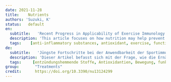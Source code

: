 ```yaml
---
date: 2021-11-28
title:    Nutrients  
authors: 'Suzuki, K'
status:   default
en:
  subtitle:   'Recent Progress in Applicability of Exercise Immunology and Inflammation Research to Sports Nutrition'
  description: 'This article focuses on how nutrition may help prevent and/or assist with recovery from the harmful effects of strenuous acute exercise and physical training (decreased immunity, organ injury, inflammation, oxidative stress, and fatigue), with a focus on nutritional supplements. First, the effects of ketogenic diets on metabolism and inflammation are considered. Second, the effects of various supplements on immune function are discussed, including antioxidant defense modulators (vitamin C, sulforaphane, taheebo), and inflammation reducers (colostrum and hyperimmunized milk). Third, how 3-hydroxy-3-methyl butyrate monohydrate (HMB) may offset muscle damage is reviewed. Fourth and finally, the relationship between exercise, nutrition and COVID-19 infection is briefly mentioned. While additional verification of the safety and efficacy of these supplements is still necessary, current evidence suggests that these supplements have potential applications for health promotion and disease prevention among athletes and more diverse populations.'
  tags:    [anti-inflammatory substances, antioxidant, exercise, functional foods, immunity, inflammation, metabolism, muscle damage, oxidative stress, training]
de: 
  subtitle:   'Jüngste Fortschritte bei der Anwendbarkeit der Sportimmunologie und Entzündungsforschung auf die Sporternährung'
  description: 'Dieser Artikel befasst sich mit der Frage, wie die Ernährung dazu beitragen kann, den schädlichen Auswirkungen von anstrengenden akuten Übungen und körperlichem Training (verminderte Immunität, Organverletzungen, Entzündungen, oxidativer Stress und Ermüdung) vorzubeugen und/oder die Erholung davon zu unterstützen, wobei der Schwerpunkt auf Nahrungsergänzungsmitteln liegt. Zunächst werden die Auswirkungen der ketogenen Diät auf den Stoffwechsel und die Entzündung betrachtet. Zweitens werden die Auswirkungen verschiedener Nahrungsergänzungsmittel auf die Immunfunktion erörtert, darunter Modulatoren der antioxidativen Abwehr (Vitamin C, Sulforaphan, Taheebo) und entzündungshemmende Mittel (Kolostrum und hyperimmunisierte Milch). Drittens wird untersucht, wie 3-Hydroxy-3-Methylbutyrat-Monohydrat (HMB) Muskelschäden ausgleichen kann. Viertens und letztens wird kurz auf die Beziehung zwischen Bewegung, Ernährung und COVID-19-Infektion eingegangen. Obwohl die Sicherheit und Wirksamkeit dieser Nahrungsergänzungsmittel noch weiter überprüft werden muss, deuten die derzeitigen Erkenntnisse darauf hin, dass diese Nahrungsergänzungsmittel potenziell zur Gesundheitsförderung und Krankheitsprävention bei Sportlern und anderen Bevölkerungsgruppen eingesetzt werden können.'
  tags:     [entzündungshemmende Stoffe, Antioxidantien, Bewegung, funktionelle Lebensmittel, Immunität, Entzündung, Stoffwechsel, Muskelschäden, oxidativer Stress, Training]
group:       "Treatments"
credit:      https://doi.org/10.3390/nu13124299
---
```

